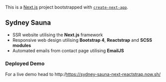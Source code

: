 This is a [Next.js](https://nextjs.org/) project bootstrapped with [`create-next-app`](https://github.com/zeit/next.js/tree/canary/packages/create-next-app).

## Sydney Sauna

* SSR website utilising the **Next.js** framework
* Responsive web design utilising **Bootstrap 4**, **Reactstrap** and **SCSS modules**
* Automated emails from contact page utilising **EmailJS**

### Deployed Demo

For a live demo head to http:/https://sydney-sauna-next-reactstrap.now.sh/
